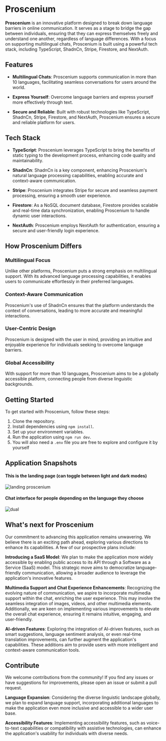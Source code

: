 # Proscenium 

**Proscenium** is an innovative platform designed to break down language barriers in online communication. It serves as a stage to bridge the gap between individuals, ensuring that they can express themselves freely and understand one another, regardless of language differences. With a focus on supporting multilingual chats, Proscenium is built using a powerful tech stack, including TypeScript, ShadnCn, Stripe, Firestore, and NextAuth.

## Features

- **Multilingual Chats**: Proscenium supports communication in more than 10 languages, facilitating seamless conversations for users around the world.
    
- **Express Yourself**: Overcome language barriers and express yourself more effectively through text.
    
- **Secure and Reliable**: Built with robust technologies like TypeScript, ShadnCn, Stripe, Firestore, and NextAuth, Proscenium ensures a secure and reliable platform for users.
    

## Tech Stack

- **TypeScript**: Proscenium leverages TypeScript to bring the benefits of static typing to the development process, enhancing code quality and maintainability.
    
- **ShadnCn**: ShadnCn is a key component, enhancing Proscenium's natural language processing capabilities, enabling accurate and context-aware communication.
    
- **Stripe**: Proscenium integrates Stripe for secure and seamless payment processing, ensuring a smooth user experience.
    
- **Firestore**: As a NoSQL document database, Firestore provides scalable and real-time data synchronization, enabling Proscenium to handle dynamic user interactions.
    
- **NextAuth**: Proscenium employs NextAuth for authentication, ensuring a secure and user-friendly login experience.
    

## How Proscenium Differs

### Multilingual Focus

Unlike other platforms, Proscenium puts a strong emphasis on multilingual support. With its advanced language processing capabilities, it enables users to communicate effortlessly in their preferred languages.

### Context-Aware Communication

Proscenium's use of ShadnCn ensures that the platform understands the context of conversations, leading to more accurate and meaningful interactions.

### User-Centric Design

Proscenium is designed with the user in mind, providing an intuitive and enjoyable experience for individuals seeking to overcome language barriers.

### Global Accessibility

With support for more than 10 languages, Proscenium aims to be a globally accessible platform, connecting people from diverse linguistic backgrounds.

## Getting Started

To get started with Proscenium, follow these steps:

1. Clone the repository.
2. Install dependencies using `npm install`.
3. Set up your environment variables.
4. Run the application using `npm run dev`.
5. You will also need a `.env` file you are free to explore and configure it by yourself

## Application Snapshots

#### This is the landing page (can toggle between light and dark modes)
![landing proscenium](https://github.com/anonymousknight07/proscenium/assets/68043860/046303e3-17fd-44a0-831d-41bb7399c0fb)

#### Chat interface for people depending on the language they choose
![dual](https://github.com/anonymousknight07/proscenium/assets/68043860/58efb733-651f-4aeb-9904-02cade61ae10)

## What's next for Proscenium 
Our commitment to advancing this application remains unwavering. We believe there is an exciting path ahead, exploring various directions to enhance its capabilities. A few of our prospective plans include:

**Introducing a SaaS Model**: We plan to make the application more widely accessible by enabling public access to its API through a Software as a Service (SaaS) model. This strategic move aims to democratize language-friendly communication, allowing a broader audience to leverage the application's innovative features.

**Multimedia Support and Chat Experience Enhancements**: Recognizing the evolving nature of communication, we aspire to incorporate multimedia support within the chat, enriching the user experience. This may involve the seamless integration of images, videos, and other multimedia elements. Additionally, we are keen on implementing various improvements to elevate the overall chat experience, ensuring it remains intuitive, engaging, and user-friendly.

**AI-driven Features**: Exploring the integration of AI-driven features, such as smart suggestions, language sentiment analysis, or even real-time translation improvements, can further augment the application's capabilities. These additions aim to provide users with more intelligent and context-aware communication tools.


## Contribute

We welcome contributions from the community! If you find any issues or have suggestions for improvements, please open an issue or submit a pull request.

**Language Expansion**: Considering the diverse linguistic landscape globally, we plan to expand language support, incorporating additional languages to make the application even more inclusive and accessible to a wider user base.

**Accessibility Features**: Implementing accessibility features, such as voice-to-text capabilities or compatibility with assistive technologies, can enhance the application's usability for individuals with diverse needs.
